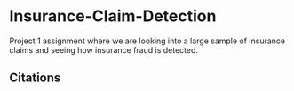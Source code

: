# Insurance-Claim-Detection
Project 1 assignment where we are looking into a large sample of insurance claims and seeing how insurance fraud is detected.


## Citations
